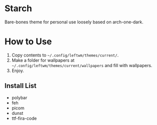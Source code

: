 # Starch
Bare-bones theme for personal use loosely based on arch-one-dark.

# How to Use
1. Copy contents to `~/.config/leftwm/themes/current/`.
2. Make a folder for wallpapers at `~/.config/leftwm/themes/current/wallpapers` and fill with wallpapers.
3. Enjoy.

## Install List
- polybar
- feh
- picom
- dunst
- ttf-fira-code

